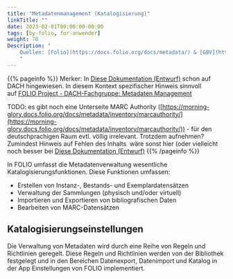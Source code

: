 ```yaml
---
title: "Metadatenmanagement (Katalogisierung)"
linkTitle: ""
date: 2023-02-01T00:00:00-00:00
tags: [by-folio, for-anwender]
weight: 70
Description: "
    Quellen: [Folio](https://docs.folio.org/docs/metadata/) & [GBV](https://info.gbv.de/pages/viewpage.action?pageId=839188632)
    "
---
```


{{% pageinfo %}}
Merker: In [Diese Dokumentation (Entwurf)](https://info.gbv.de/pages/viewpage.action?pageId=839909381) schon auf DACH hingewiesen. In diesem Kontext spezifischer Hinweis sinnvoll auf [FOLIO Project - DACH-Fachgruppe: Metadaten Management](https://wiki.folio.org/display/Deutsche/D-Metadaten+Management)

TODO: es gibt noch eine Unterseite MARC Authority ([https://morning-glory.docs.folio.org/docs/metadata/inventory/marcauthority/](https://morning-glory.docs.folio.org/docs/metadata/inventory/marcauthority/)) - für den deutschprachigen Raum evtl. völlig irrelevant. Trotzdem aufnehmen? Zumindest Hinweis auf Fehlen des Inhalts  wäre sonst hier (oder vielleicht noch besser bei [Diese Dokumentation (Entwurf)](https://info.gbv.de/pages/viewpage.action?pageId=839909381)
{{% /pageinfo %}}

In FOLIO umfasst die Metadatenverwaltung wesentliche Katalogisierungsfunktionen. Diese Funktionen umfassen:

-   Erstellen von Instanz-, Bestands- und Exemplardatensätzen
-   Verwaltung der Sammlungen (physisch und/oder virtuell)
-   Importieren und Exportieren von bibliografischen Daten
-   Bearbeiten von MARC-Datensätzen

## Katalogisierungseinstellungen

Die Verwaltung von Metadaten wird durch eine Reihe von Regeln und Richtlinien geregelt. Diese Regeln und Richtlinien werden von der Bibliothek festgelegt und in den Bereichen Datenexport, Datenimport und Katalog in der App Einstellungen von FOLIO implementiert.
